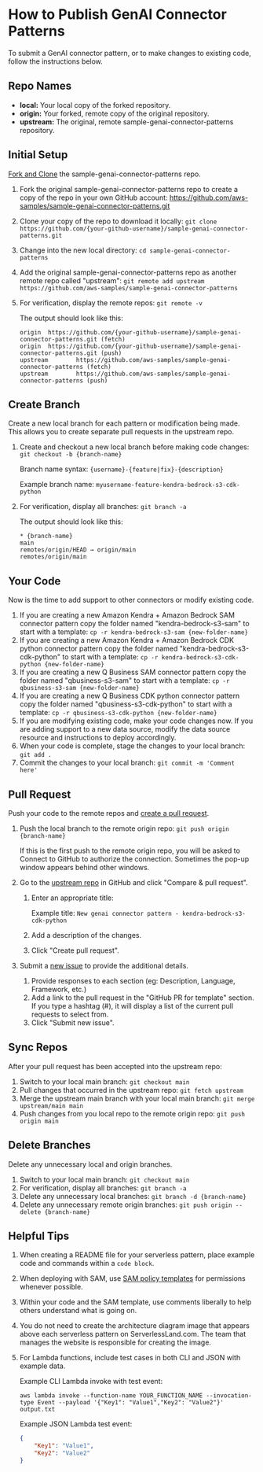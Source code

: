 # How to Publish GenAI Connector Patterns

To submit a GenAI connector pattern, or to make changes to existing code, follow the instructions below.

## Repo Names

* **local:** Your local copy of the forked repository.
* **origin:** Your forked, remote copy of the original repository.
* **upstream:** The original, remote sample-genai-connector-patterns repository.

## Initial Setup

[Fork and Clone](https://docs.github.com/en/github/getting-started-with-github/fork-a-repo) the sample-genai-connector-patterns repo.

1. Fork the original sample-genai-connector-patterns repo to create a copy of the repo in your own GitHub account: https://github.com/aws-samples/sample-genai-connector-patterns.git
1. Clone your copy of the repo to download it locally: `git clone https://github.com/{your-github-username}/sample-genai-connector-patterns.git`
1. Change into the new local directory: `cd sample-genai-connector-patterns`
1. Add the original sample-genai-connector-patterns repo as another remote repo called "upstream": `git remote add upstream https://github.com/aws-samples/sample-genai-connector-patterns`
1. For verification, display the remote repos: `git remote -v`

    The output should look like this:

    ```
    origin  https://github.com/{your-github-username}/sample-genai-connector-patterns.git (fetch)
    origin  https://github.com/{your-github-username}/sample-genai-connector-patterns.git (push)
    upstream        https://github.com/aws-samples/sample-genai-connector-patterns (fetch)
    upstream        https://github.com/aws-samples/sample-genai-connector-patterns (push)
	```

## Create Branch

Create a new local branch for each pattern or modification being made. This allows you to create separate pull requests in the upstream repo.

1. Create and checkout a new local branch before making code changes: `git checkout -b {branch-name}`
    
    Branch name syntax: `{username}-{feature|fix}-{description}`
    
    Example branch name: `myusername-feature-kendra-bedrock-s3-cdk-python`

1. For verification, display all branches: `git branch -a`

    The output should look like this:

    ```
    * {branch-name}
    main
    remotes/origin/HEAD → origin/main
    remotes/origin/main
    ```

## Your Code

Now is the time to add support to other connectors or modify existing code.

1. If you are creating a new Amazon Kendra + Amazon Bedrock SAM connector pattern copy the folder named "kendra-bedrock-s3-sam" to start with a template: `cp -r kendra-bedrock-s3-sam {new-folder-name}`
2. If you are creating a new Amazon Kendra + Amazon Bedrock CDK python connector pattern copy the folder named "kendra-bedrock-s3-cdk-python" to start with a template: `cp -r kendra-bedrock-s3-cdk-python {new-folder-name}`
3. If you are creating a new Q Business SAM connector pattern copy the folder named "qbusiness-s3-sam" to start with a template: `cp -r qbusiness-s3-sam {new-folder-name}`
4. If you are creating a new Q Business CDK python connector pattern copy the folder named "qbusiness-s3-cdk-python" to start with a template: `cp -r qbusiness-s3-cdk-python {new-folder-name}`
1. If you are modifying existing code, make your code changes now. If you are adding support to a new data source, modify the data source resource and instructions to deploy accordingly.
1. When your code is complete, stage the changes to your local branch: `git add .`
1. Commit the changes to your local branch: `git commit -m 'Comment here'`

## Pull Request

Push your code to the remote repos and [create a pull request](https://docs.github.com/en/github/collaborating-with-issues-and-pull-requests/creating-a-pull-request).

1. Push the local branch to the remote origin repo: `git push origin {branch-name}`

    If this is the first push to the remote origin repo, you will be asked to Connect to GitHub to authorize the connection. Sometimes the pop-up window appears behind other windows.

1. Go to the [upstream repo](https://github.com/aws-samples/sample-genai-connector-patterns) in GitHub and click "Compare & pull request".
    1. Enter an appropriate title:
        
        Example title: `New genai connector pattern - kendra-bedrock-s3-cdk-python`

    1. Add a description of the changes.
    1. Click "Create pull request".
1. Submit a [new issue](https://github.com/aws-samples/sample-genai-connector-patterns/issues/new?template=Blank+issue) to provide the additional details.
    1. Provide responses to each section (eg: Description, Language, Framework, etc.)
    1. Add a link to the pull request in the "GitHub PR for template" section. If you type a hashtag (#), it will display a list of the current pull requests to select from.
    1. Click "Submit new issue".

## Sync Repos

After your pull request has been accepted into the upstream repo:

1. Switch to your local main branch: `git checkout main`
1. Pull changes that occurred in the upstream repo: `git fetch upstream`
1. Merge the upstream main branch with your local main branch: `git merge upstream/main main`
1. Push changes from you local repo to the remote origin repo: `git push origin main`

## Delete Branches

Delete any unnecessary local and origin branches.

1. Switch to your local main branch: `git checkout main`
1. For verification, display all branches: `git branch -a`
1. Delete any unnecessary local branches: `git branch -d {branch-name}`
1. Delete any unnecessary remote origin branches: `git push origin --delete {branch-name}`

## Helpful Tips

1. When creating a README file for your serverless pattern, place example code and commands within a `code block`.
1. When deploying with SAM, use [SAM policy templates](https://docs.aws.amazon.com/serverless-application-model/latest/developerguide/serverless-policy-templates.html) for permissions whenever possible.
1. Within your code and the SAM template, use comments liberally to help others understand what is going on.
1. You do not need to create the architecture diagram image that appears above each serverless pattern on ServerlessLand.com. The team that manages the website is responsible for creating the image.
1. For Lambda functions, include test cases in both CLI and JSON with example data.
    
    Example CLI Lambda invoke with test event:

    ```
    aws lambda invoke --function-name YOUR_FUNCTION_NAME --invocation-type Event --payload '{"Key1": "Value1","Key2": "Value2"}' output.txt
    ```
    
    Example JSON Lambda test event:

    ```json
    {
        "Key1": "Value1",
        "Key2": "Value2"
    }
    ```